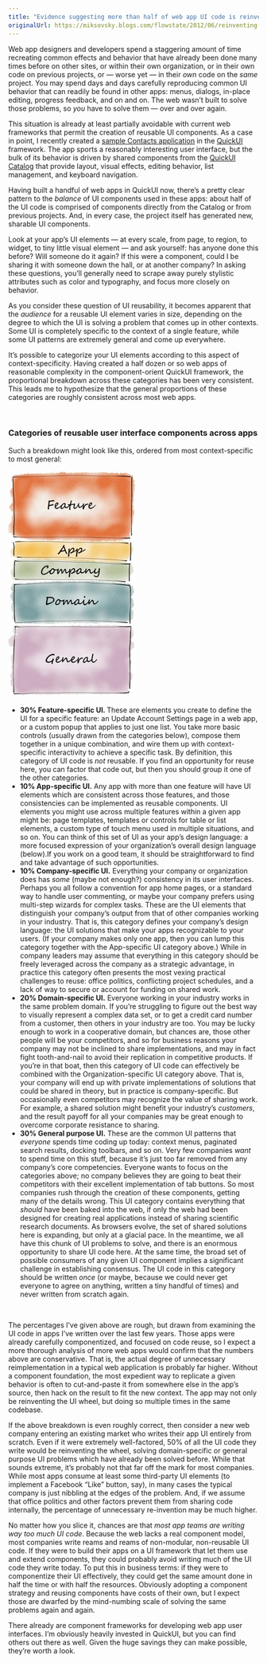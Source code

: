 ```yaml
---
title: "Evidence suggesting more than half of web app UI code is reinventing results already achieved many times before"
originalUrl: https://miksovsky.blogs.com/flowstate/2012/06/reinventing-the-ui-wheel.html
---
```


<p>
  Web app designers and developers spend a staggering amount of time recreating
  common effects and behavior that have already been done many times before on
  other sites, or within their own organization, or in their own code on
  previous projects, or — worse yet — in their <em>own</em> code on the
  <em>same </em>project. You may spend days and days carefully reproducing
  common UI behavior that can readily be found in other apps: menus, dialogs,
  in-place editing, progress feedback, and on and on. The web wasn’t built to
  solve those problems, so <em>you </em>have to solve them — over and over
  again.
</p>
<p>
  This situation is already at least partially avoidable with current web
  frameworks that permit the creation of reusable UI components. As a case in
  point, I recently created a
  <a href="https://quickui.org/docs/contacts.html"
    >sample Contacts application</a
  >
  in the <a href="https://quickui.org">QuickUI</a> framework. The app sports a
  reasonably interesting user interface, but the bulk of its behavior is driven
  by shared components from the
  <a href="https://quickui.org/catalog/">QuickUI Catalog</a> that provide
  layout, visual effects, editing behavior, list management, and keyboard
  navigation.
</p>
<p>
  Having built a handful of web apps in QuickUI now, there’s a pretty clear
  pattern to the <em>balance</em> of UI components used in these apps: about
  half of the UI code is comprised of components directly from the Catalog or
  from previous projects. And, in every case, the project itself has generated
  new, sharable UI components.
</p>
<p>
  Look at your app’s UI elements — at every scale, from page, to region, to
  widget, to tiny little visual element — and ask yourself: has anyone done this
  before? Will someone do it again? If this were a component, could I be sharing
  it with someone down the hall, or at another company? In asking these
  questions, you’ll generally need to scrape away purely stylistic attributes
  such as color and typography, and focus more closely on behavior.
</p>
<p>
  As you consider these question of UI reusability, it becomes apparent that the
  <em>audience</em> for a reusable UI element varies in size, depending on the
  degree to which the UI is solving a problem that comes up in other contexts.
  Some UI is completely specific to the context of a single feature, while some
  UI patterns are extremely general and come up everywhere.
</p>
<p>
  It’s possible to categorize your UI elements according to this aspect of
  context-specificity. Having created a half dozen or so web apps of reasonable
  complexity in the component-orient QuickUI framework, the proportional
  breakdown across these categories has been very consistent. This leads me to
  hypothesize that the general proportions of these categories are roughly
  consistent across most web apps.
</p>
<p>&#0160;</p>
<h3>Categories of reusable user interface components across apps</h3>
<p>
  Such a breakdown might look like this, ordered from most context-specific to
  most general:
</p>
<p>
  <img
    alt="UI Component Layers (Reduced)"
    src="/images/flowstate/6a00d83451fb6769e2016306b4f1d9970d-pi.jpeg"
  />
</p>
<ul>
  <li>
    <strong>30% Feature-specific UI. </strong>These are elements you create to
    define the UI for a specific feature: an Update Account Settings page in a
    web app, or a custom popup that applies to just one list. You take more
    basic controls (usually drawn from the categories below), compose them
    together in a unique combination, and wire them up with context-specific
    interactivity to achieve a specific task. By definition, this category of UI
    code is <em>not </em>reusable. If you find an opportunity for reuse here,
    you can factor that code out, but then you should group it one of the other
    categories.
  </li>
  <li>
    <strong>10% App-specific UI.</strong> Any app with more than one feature
    will have UI elements which are consistent across those features, and those
    consistencies can be implemented as reusable components. UI elements you
    might use across multiple features within a given app might be: page
    templates, templates or controls for table or list elements, a custom type
    of touch menu used in multiple situations, and so on. You can think of this
    set of UI as your app’s design language: a more focused expression of your
    organization’s overall design language (below).If you work on a good team,
    it should be straightforward to find and take advantage of such
    opportunities.
  </li>
  <li>
    <strong>10% Company-specific UI.</strong> Everything your company or
    organization does has <em>some </em>(maybe not enough?) consistency in its
    user interfaces. Perhaps you all follow a convention for app home pages, or
    a standard way to handle user commenting, or maybe your company prefers
    using multi-step wizards for complex tasks. These are the UI elements that
    distinguish your company’s output from that of other companies working in
    your industry. That is, this category defines your company’s design
    language: the UI solutions that make your apps recognizable to your users.
    (If your company makes only one app, then you can lump this category
    together with the App-specific UI category above.) While in company leaders
    may assume that everything in this category should be freely leveraged
    across the company as a strategic advantage, in practice this category often
    presents the most vexing practical challenges to reuse: office politics,
    conflicting project schedules, and a lack of way to secure or account for
    funding on shared work.
  </li>
  <li>
    <strong>20% Domain-specific UI.</strong> Everyone working in your industry
    works in the same problem domain. If you’re struggling to figure out the
    best way to visually represent a complex data set, or to get a credit card
    number from a customer, then others in your industry are too. You may be
    lucky enough to work in a cooperative domain, but chances are, those other
    people will be your competitors, and so for business reasons your company
    may not be inclined to share implementations, and may in fact fight
    tooth-and-nail to avoid their replication in competitive products. If you’re
    in that boat, then this category of UI code can effectively be combined with
    the Organization-specific UI category above. That is, your company will end
    up with private implementations of solutions that could be shared in theory,
    but in practice is company-specific. But occasionally even competitors may
    recognize the value of sharing work. For example, a shared solution might
    benefit your industry’s <em>customers</em>, and the result payoff for all
    your companies may be great enough to overcome corporate resistance to
    sharing.
  </li>
  <li>
    <strong>30% General purpose UI.</strong> These are the common UI patterns
    that <em>everyone </em>spends time coding up today: context menus, paginated
    search results, docking toolbars, and so on. Very few companies
    <em>want</em> to spend time on this stuff, because it’s just too far removed
    from any company’s core competencies. Everyone wants to focus on the
    categories above; no company believes they are going to beat their
    competitors with their excellent implementation of tab buttons. So most
    companies rush through the creation of these components, getting many of the
    details wrong. This UI category contains everything that
    <em>should </em>have been baked into the web, if only the web had been
    designed for creating real applications instead of sharing scientific
    research documents. As browsers evolve, the set of shared solutions here is
    expanding, but only at a glacial pace. In the meantime, we all have this
    chunk of UI problems to solve, and there is an enormous opportunity to share
    UI code here. At the same time, the broad set of possible consumers of any
    given UI component implies a significant challenge in establishing
    consensus. The UI code in this category should be written <em>once</em> (or
    maybe, because we could never get everyone to agree on anything, written a
    tiny handful of times) and never written from scratch again.
  </li>
</ul>
<p>&#0160;</p>
<p>
  The percentages I’ve given above are rough, but drawn from examining the UI
  code in apps I’ve written over the last few years. Those apps were already
  carefully componentized, and focused on code reuse, so I expect a more
  thorough analysis of more web apps would confirm that the numbers above are
  conservative. That is,&#0160;the actual degree of unnecessary reimplementation
  in a typical web application is probably far higher.&#0160;Without a component
  foundation, the most expedient way to replicate a given behavior is often to
  cut-and-paste it from somewhere else in the app’s source, then hack on the
  result to fit the new context. The app may not only be reinventing the UI
  wheel, but doing so multiple times in the same codebase.
</p>
<p>
  If the above breakdown is even roughly correct, then consider a new web
  company entering an existing market who writes their app UI entirely from
  scratch. Even if it were extremely well-factored, 50% of all the UI code they
  write would be reinventing the wheel, solving domain-specific or general
  purpose UI problems which have already been solved before. While that sounds
  extreme, it’s probably not that far off the mark for most companies. While
  most apps consume at least some third-party UI elements (to implement a
  Facebook “Like” button, say), in many cases the typical company is just
  nibbling at the edges of the problem. And, if we assume that office politics
  and other factors prevent them from sharing code internally, the percentage of
  unnecessary re-invention may be much higher.
</p>
<p>
  No matter how you slice it, chances are that&#0160;<em
    >most app teams are writing way too much UI code</em
  >.&#0160;Because the web lacks a real component model, most companies write
  reams and reams of non-modular, non-reusable UI code. If they were to build
  their apps on a UI framework that let them use and extend components, they
  could probably avoid writing much of the UI code they write today. To put this
  in business terms: if they were to componentize their UI effectively, they
  could get the same amount done in half the time or with half the resources.
  Obviously adopting a component strategy and reusing components have costs of
  their own, but I expect those are dwarfed by the mind-numbing scale of solving
  the same problems again and again.
</p>
<p>
  There already are component frameworks for developing web app user interfaces.
  I’m obviously heavily invested in QuickUI, but you can find others out there
  as well. Given the huge savings they can make possible, they’re worth a look.
</p>

